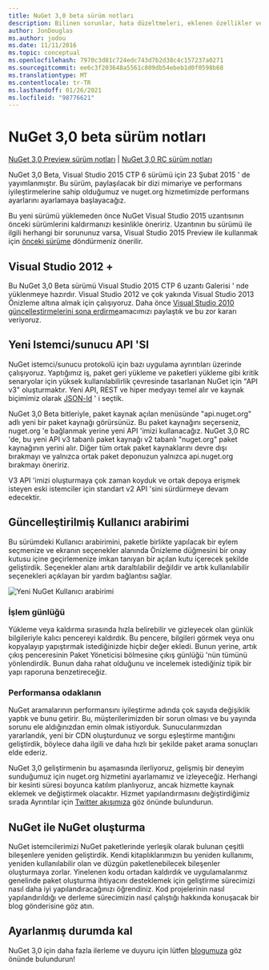 ```yaml
---
title: NuGet 3,0 beta sürüm notları
description: Bilinen sorunlar, hata düzeltmeleri, eklenen özellikler ve CCR 'ler dahil olmak üzere NuGet 3,0 beta sürüm notları.
author: JonDouglas
ms.author: jodou
ms.date: 11/11/2016
ms.topic: conceptual
ms.openlocfilehash: 7970c3d81c724edc743d7b2d38c4c157237a0271
ms.sourcegitcommit: ee6c3f203648a5561c809db54ebeb1d0f0598b68
ms.translationtype: MT
ms.contentlocale: tr-TR
ms.lasthandoff: 01/26/2021
ms.locfileid: "98776621"
---
```

# <a name="nuget-30-beta-release-notes"></a>NuGet 3,0 beta sürüm notları

[NuGet 3,0 Preview sürüm notları](../release-notes/nuget-3.0-preview.md)  |  [NuGet 3,0 RC sürüm notları](../release-notes/nuget-3.0-rc.md)

NuGet 3,0 Beta, Visual Studio 2015 CTP 6 sürümü için 23 Şubat 2015 ' de yayımlanmıştır. Bu sürüm, paylaşılacak bir dizi mimariye ve performans iyileştirmelerine sahip olduğumuz ve nuget.org hizmetimizde performans ayarlarını ayarlamaya başlayacağız.

Bu yeni sürümü yüklemeden önce NuGet Visual Studio 2015 uzantısının önceki sürümlerini kaldırmanızı kesinlikle öneririz.  Uzantının bu sürümü ile ilgili herhangi bir sorununuz varsa, Visual Studio 2015 Preview ile kullanmak için [önceki sürüme](http://nuget.codeplex.com/downloads/get/909582) döndürmeniz önerilir.

## <a name="visual-studio-2012"></a>Visual Studio 2012 +

Bu NuGet 3,0 Beta sürümü Visual Studio 2015 CTP 6 uzantı Galerisi ' nde yüklenmeye hazırdır. Visual Studio 2012 ve çok yakında Visual Studio 2013 Önizleme altına almak için çalışıyoruz. Daha önce [Visual Studio 2010 güncelleştirmelerini sona erdirme](http://blog.nuget.org/20141002/visual-studio-2010.html)amacımızı paylaştık ve bu zor kararı veriyoruz.

## <a name="new-clientserver-api"></a>Yeni Istemci/sunucu API 'SI

NuGet istemci/sunucu protokolü için bazı uygulama ayrıntıları üzerinde çalışıyoruz. Yaptığımız iş, paket geri yükleme ve paketleri yükleme gibi kritik senaryolar için yüksek kullanılabilirlik çevresinde tasarlanan NuGet için "API v3" oluşturmaktır. Yeni API, REST ve hiper medyayı temel alır ve kaynak biçimimiz olarak [JSON-ld](http://json-ld.org) ' i seçtik.

NuGet 3,0 Beta bitleriyle, paket kaynak açılan menüsünde "api.nuget.org" adlı yeni bir paket kaynağı görürsünüz.   Bu paket kaynağını seçerseniz, nuget.org 'e bağlanmak yerine yeni API 'imizi kullanacağız. NuGet 3,0 RC 'de, bu yeni API v3 tabanlı paket kaynağı v2 tabanlı "nuget.org" paket kaynağının yerini alır.  Diğer tüm ortak paket kaynaklarını devre dışı bırakmayı ve yalnızca ortak paket deponuzun yalnızca api.nuget.org bırakmayı öneririz.

V3 API 'imizi oluşturmaya çok zaman koyduk ve ortak depoya erişmek isteyen eski istemciler için standart v2 API 'sini sürdürmeye devam edecektir.

## <a name="updated-ui"></a>Güncelleştirilmiş Kullanıcı arabirimi

Bu sürümdeki Kullanıcı arabirimini, paketle birlikte yapılacak bir eylem seçmenize ve ekranın seçenekler alanında Önizleme düğmesini bir onay kutusu içine geçirlemenize imkan tanıyan bir açılan kutu içerecek şekilde geliştirdik.  Seçenekler alanı artık daraltılabilir değildir ve artık kullanılabilir seçenekleri açıklayan bir yardım bağlantısı sağlar.

![Yeni NuGet Kullanıcı arabirimi](./media/NuGet-3.0-Beta/updated-ui.png)


### <a name="operation-logging"></a>İşlem günlüğü

Yükleme veya kaldırma sırasında hızla belirebilir ve gizleyecek olan günlük bilgileriyle kalıcı pencereyi kaldırdık.  Bu pencere, bilgileri görmek veya onu kopyalayıp yapıştırmak istediğinizde hiçbir değer ekledi.  Bunun yerine, artık çıkış penceresinin Paket Yöneticisi bölmesine çıkış günlüğü 'nün tümünü yönlendirdik.  Bunun daha rahat olduğunu ve incelemek istediğiniz tipik bir yapı raporuna benzetireceğiz.


### <a name="focus-on-performance"></a>Performansa odaklanın

NuGet aramalarının performansını iyileştirme adında çok sayıda değişiklik yaptık ve bunu getirir.  Bu, müşterilerimizden bir sorun olması ve bu yayında sorunu ele aldığınızdan emin olmak istiyorduk.  Sunucularımızdan yararlandık, yeni bir CDN oluşturdunuz ve sorgu eşleştirme mantığını geliştirdik, böylece daha ilgili ve daha hızlı bir şekilde paket arama sonuçları elde ederiz.

NuGet 3,0 geliştirmenin bu aşamasında ilerliyoruz, gelişmiş bir deneyim sunduğumuz için nuget.org hizmetini ayarlamamız ve izleyeceğiz.  Herhangi bir kesinti süresi boyunca katılım planlıyoruz, ancak hizmette kaynak eklemek ve değiştirmek olacaktır.  Hizmet yapılandırmasını değiştirdiğimiz sırada Ayrıntılar için [Twitter akışımıza](http://twitter.com/nuget) göz önünde bulundurun.

## <a name="building-nuget-with-nuget"></a>NuGet ile NuGet oluşturma

NuGet istemcilerimizi NuGet paketlerinde yerleşik olarak bulunan çeşitli bileşenlere yeniden geliştirdik. Kendi kitaplıklarımızın bu yeniden kullanımı, yeniden kullanılabilir olan ve düzgün paketlenebilecek bileşenler oluşturmaya zorlar.  Yinelenen kodu ortadan kaldırdık ve uygulamalarımız genelinde paket oluşturma ihtiyacını desteklemek için geliştirme sürecimizi nasıl daha iyi yapılandıracağınızı öğrendiniz.  Kod projelerinin nasıl yapılandırıldığı ve derleme sürecimizin nasıl çalıştığı hakkında konuşacak bir blog gönderisine göz atın.

## <a name="stay-tuned"></a>Ayarlanmış durumda kal

NuGet 3,0 için daha fazla ilerleme ve duyuru için lütfen [blogumuza](http://blog.nuget.org) göz önünde bulundurun!

